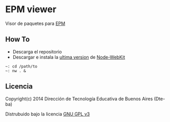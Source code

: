 # EPM viewer

Visor de paquetes para [EPM](https://github.com/Dte-ba/epm)

## How To

- Descarga el repositorio
- Descargar e instala la [ultima version](http://dl.node-webkit.org/v0.9.2/node-webkit-v0.9.2-win-ia32.zip) de [Node-WebKit](http://node-webkit.org)

```
~: cd /path/to
~: nw . &
```

## Licencia

Copyright(c) 2014 Dirección de Tecnología Educativa de Buenos Aires (Dte-ba)

Distrubuido bajo la licencia [GNU GPL v3](http://www.gnu.org/licenses/gpl-3.0.html)
